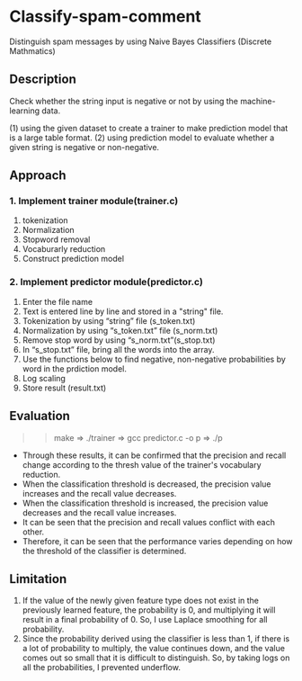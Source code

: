 # Classify-spam-comment
Distinguish spam messages by using Naive Bayes Classifiers (Discrete Mathmatics)
## Description
Check whether the string input is negative or not by using the machine-learning data.

(1) using the given dataset to create a trainer to make prediction model that is a large table format. 
(2) using prediction model to evaluate whether a given string is negative or non-negative.
## Approach
### 1. Implement trainer module(trainer.c)
 1. tokenization
 2. Normalization
 3. Stopword removal
 4. Vocaburarly reduction
 5. Construct prediction model

### 2. Implement predictor module(predictor.c)
 1. Enter the file name
 2. Text is entered line by line and stored in a "string" file. 
 3. Tokenization by using “string” file (s_token.txt)
 4. Normalization by using “s_token.txt” file (s_norm.txt)
 5. Remove stop word by using “s_norm.txt”(s_stop.txt)
 6. In “s_stop.txt” file, bring all the words into the array.
 7. Use the functions below to find negative, non-negative probabilities by word in the prdiction model.
 8. Log scaling
 9. Store result (result.txt)

## Evaluation
  >> make => ./trainer => gcc predictor.c -o p => ./p
* Through these results, it can be confirmed that the precision and recall change according to the thresh value of the trainer's vocabulary reduction.
* When the classification threshold is decreased, the precision value increases and the recall value decreases.
* When the classification threshold is increased, the precision value decreases and the recall value increases.
* It can be seen that the precision and recall values conflict with each other.
* Therefore, it can be seen that the performance varies depending on how the threshold of the classifier is determined.

## Limitation
1. If the value of the newly given feature type does not exist in the previously learned feature, the probability is 0, and multiplying it will result in a final probability of 0. So, I use Laplace smoothing for all probability.
2. Since the probability derived using the classifier is less than 1, if there is a lot of probability to multiply, the value continues down, and the value comes out so small that it is difficult to distinguish. So, by taking logs on all the probabilities, I prevented underflow.
 
